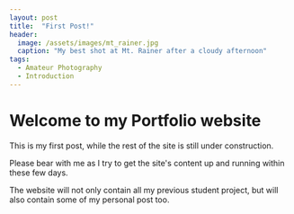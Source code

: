 ```yaml
---
layout: post
title:  "First Post!"
header:
  image: /assets/images/mt_rainer.jpg
  caption: "My best shot at Mt. Rainer after a cloudy afternoon"
tags: 
  - Amateur Photography
  - Introduction
---
```


# Welcome to my Portfolio website

This is my first post, while the rest of the site is still under construction.  
  
Please bear with me as I try to get the site's content up and running within these few days.  
  
The website will not only contain all my previous student project, but will also contain some of my personal post too.  